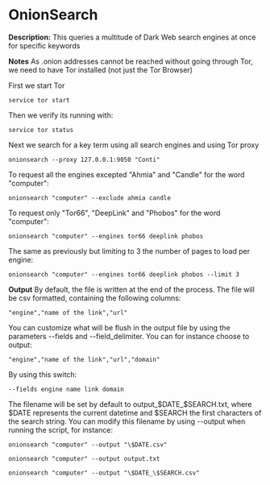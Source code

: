 # OnionSearch

**Description:**
This queries a multitude of Dark Web search engines at once for specific keywords

**Notes**
As .onion addresses cannot be reached without going through Tor, we need to have Tor installed (not just the Tor Browser)

First we start Tor
```
service tor start
```
Then we verify its running with:
```
service tor status
```
Next we search for a key term using all search engines and using Tor proxy
```
onionsearch --proxy 127.0.0.1:9050 "Conti"
```
To request all the engines excepted "Ahmia" and "Candle" for the word "computer":
```
onionsearch "computer" --exclude ahmia candle
```
To request only "Tor66", "DeepLink" and "Phobos" for the word "computer":
```
onionsearch "computer" --engines tor66 deeplink phobos
```
The same as previously but limiting to 3 the number of pages to load per engine:
```
onionsearch "computer" --engines tor66 deeplink phobos --limit 3
```
**Output**
By default, the file is written at the end of the process. The file will be csv formatted, containing the following columns:

`"engine","name of the link","url"`

You can customize what will be flush in the output file by using the parameters --fields and --field_delimiter. You can for instance choose to output:

`"engine","name of the link","url","domain"`

By using this switch:

`--fields engine name link domain`

The filename will be set by default to output_$DATE_$SEARCH.txt, where $DATE represents the current datetime and $SEARCH the first characters of the search string. You can modify this filename by using --output when running the script, for instance:

`onionsearch "computer" --output "\$DATE.csv"`

`onionsearch "computer" --output output.txt`

`onionsearch "computer" --output "\$DATE_\$SEARCH.csv"`


